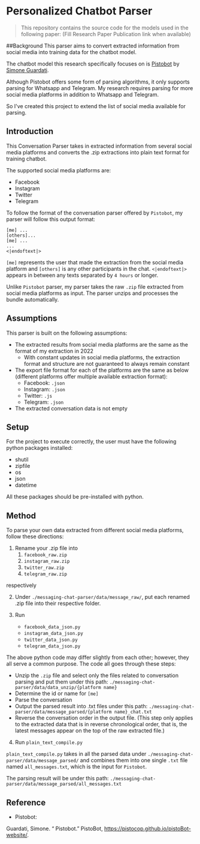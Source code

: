 # Personalized Chatbot Parser
>This repository contains the source code for the models used in the following paper:
>(Fill Research Paper Publication link when available)

##Background
This parser aims to convert extracted information from social media into training data for the chatbot model. 

The chatbot model this research specifically focuses on is [Pistobot](https://github.com/pistocop/pistoBot) by [Simone Guardati](https://www.linkedin.com/in/simone-guardati/). 

Although Pistobot offers some form of parsing algorithms, it only supports parsing for Whatsapp and Telegram. My research requires parsing for more social media platforms in addition to Whatsapp and Telegram. 

So I've created this project to extend the list of social media available for parsing.

## Introduction
This Conversation Parser takes in extracted information from several social media platforms and converts the .zip extractions into plain text format for training chatbot. 

The supported social media platforms are:
- Facebook
- Instagram
- Twitter
- Telegram

To follow the format of the conversation parser offered by `Pistobot`, my parser will follow this output format:
```
[me] ...
[others]...
[me] ...
...
<|endoftext|>
```
`[me]` represents the user that made the extraction from the social media platform and `[others]` is any other participants in the chat. `<|endoftext|>` appears in between any texts separated by `4 hours` or longer. 

Unlike `Pistobot` parser, my parser takes the raw `.zip` file extracted from social media platforms as input. The parser unzips and processes the bundle automatically.

## Assumptions
This parser is built on the following assumptions:
- The extracted results from social media platforms are the same as the format of my extraction in 2022
  - With constant updates in social media platforms, the extraction format and structure are not guaranteed to always remain constant
- The export file format for each of the platforms are the same as below (different platforms offer multiple available extraction format):
  - Facebook: `.json`
  - Instagram: `.json`
  - Twitter: `.js`
  - Telegram: `.json`
- The extracted conversation data is not empty

## Setup
For the project to execute correctly, the user must have the following python packages installed:
- shutil 
- zipfile
- os
- json
- datetime

All these packages should be pre-installed with python.

## Method
To parse your own data extracted from different social media platforms, follow these directions:
1. Rename your .zip file into 
   1. `facebook_raw.zip`
   2. `instagram_raw.zip`
   3. `twitter_raw.zip`
   4. `telegram_raw.zip`
   
respectively

2. Under `./messaging-chat-parser/data/message_raw/`, put each renamed .zip file into their respective folder.


3. Run
   - `facebook_data_json.py`
   - `instagram_data_json.py`
   - `twitter_data_json.py`
   - `telegram_data_json.py`

The above python code may differ slightly from each other; however, they all serve a common purpose. The code all goes through these steps:

   - Unzip the `.zip` file and select only the files related to conversation parsing and put them under this path: `./messaging-chat-parser/data/data_unzip/{platform name}`
   - Determine the id or name for `[me]`
   - Parse the conversation
   - Output the parsed result into .txt files under this path: `./messaging-chat-parser/data/message_parsed/{platform name}_chat.txt`
   - Reverse the conversation order in the output file. (This step only applies to the extracted data that is in reverse chronological order, that is, the latest messages appear on the top of the raw extracted file.)


4. Run `plain_text_compile.py`

`plain_text_compile.py` takes in all the parsed data under `./messaging-chat-parser/data/message_parsed/` and combines them into one single `.txt` file named `all_messages.txt`, which is the input for `Pistobot`.

The parsing result will be under this path: `./messaging-chat-parser/data/message_parsed/all_messages.txt`

## Reference 
- Pistobot:

Guardati, Simone. “&nbsp;Pistobot.” PistoBot, https://pistocop.github.io/pistoBot-website/. 
